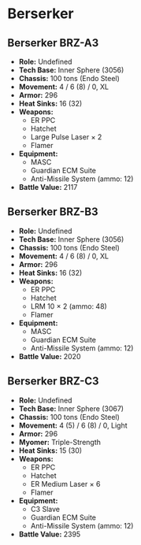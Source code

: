 # Berserker
## Berserker BRZ-A3
- **Role:** Undefined
- **Tech Base:** Inner Sphere (3056)
- **Chassis:** 100 tons (Endo Steel)
- **Movement:** 4 / 6 (8) / 0, XL
- **Armor:** 296
- **Heat Sinks:** 16 (32)
- **Weapons:**
  - ER PPC
  - Hatchet
  - Large Pulse Laser × 2
  - Flamer
- **Equipment:**
  - MASC
  - Guardian ECM Suite
  - Anti-Missile System (ammo: 12)
- **Battle Value:** 2117

## Berserker BRZ-B3
- **Role:** Undefined
- **Tech Base:** Inner Sphere (3056)
- **Chassis:** 100 tons (Endo Steel)
- **Movement:** 4 / 6 (8) / 0, XL
- **Armor:** 296
- **Heat Sinks:** 16 (32)
- **Weapons:**
  - ER PPC
  - Hatchet
  - LRM 10 × 2 (ammo: 48)
  - Flamer
- **Equipment:**
  - MASC
  - Guardian ECM Suite
  - Anti-Missile System (ammo: 12)
- **Battle Value:** 2020

## Berserker BRZ-C3
- **Role:** Undefined
- **Tech Base:** Inner Sphere (3067)
- **Chassis:** 100 tons (Endo Steel)
- **Movement:** 4 (5) / 6 (8) / 0, Light
- **Armor:** 296
- **Myomer:** Triple-Strength
- **Heat Sinks:** 15 (30)
- **Weapons:**
  - ER PPC
  - Hatchet
  - ER Medium Laser × 6
  - Flamer
- **Equipment:**
  - C3 Slave
  - Guardian ECM Suite
  - Anti-Missile System (ammo: 12)
- **Battle Value:** 2395

